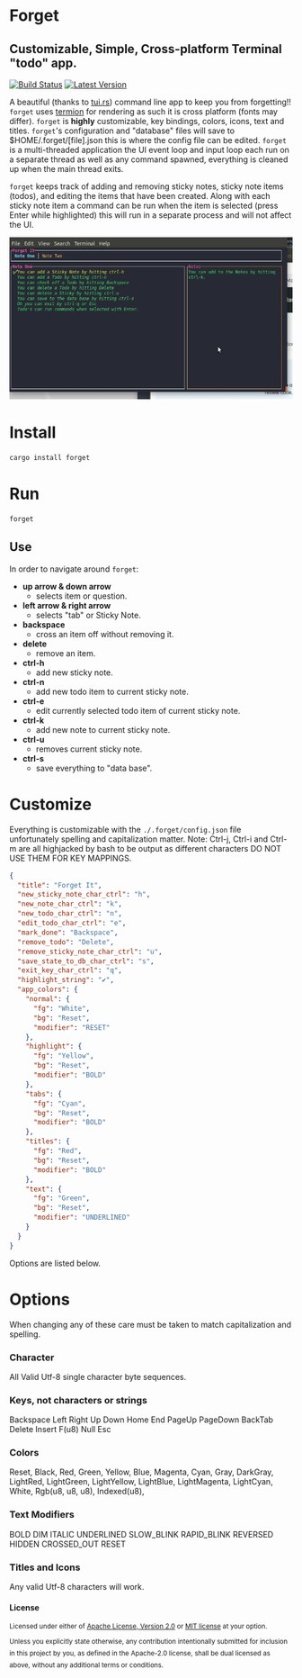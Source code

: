# Forget
## Customizable, Simple, Cross-platform Terminal "todo" app.

[![Build Status](https://travis-ci.com/DevinR528/forget.svg?branch=master)](https://travis-ci.com/DevinR528/forget)
[![Latest Version](https://img.shields.io/crates/v/forget.svg)](https://crates.io/crates/forget)

A beautiful (thanks to [tui.rs](https://github.com/fdehau/tui-rs)) command line app to keep you from forgetting!! `forget`
uses [termion]() for rendering as such it is cross platform (fonts may differ). `forget` is __highly__
customizable, key bindings, colors, icons, text and titles. `forget`'s configuration and "database" files will save
to $HOME/.forget/[file].json this is where the config file can be edited. `forget` is a multi-threaded application the
UI event loop and input loop each run on a separate thread as well as any command spawned, everything is cleaned up
when the main thread exits.

`forget` keeps track of adding and removing sticky notes, sticky note items (todos), and editing the items that have
been created. Along with each sticky note item a command can be run when the item is selected (press Enter while highlighted)
this will run in a separate process and will not affect the UI.

![forget-demo](https://github.com/DevinR528/forget/blob/master/resources/forget-demo.gif)

# Install
```bash
cargo install forget
```

# Run
```bash
forget
```

## Use
In order to navigate around `forget`:
 * **up arrow & down arrow**
    - selects item or question.
 * **left arrow & right arrow**
    - selects "tab" or Sticky Note.
 * **backspace**
    - cross an item off without removing it.
 * **delete**
    - remove an item.
 * **ctrl-h**
    - add new sticky note.
 * **ctrl-n**
    - add new todo item to current sticky note.
 * **ctrl-e**
    - edit currently selected todo item of current sticky note.
 * **ctrl-k**
    - add new note to current sticky note.
 * **ctrl-u**
    - removes current sticky note.
 * **ctrl-s**
    - save everything to "data base".

# Customize
Everything is customizable with the `./.forget/config.json` file unfortunately spelling
and capitalization matter. 
Note: Ctrl-j, Ctrl-i and Ctrl-m are all highjacked by bash to be output as different characters
DO NOT USE THEM FOR KEY MAPPINGS.
```json
{
  "title": "Forget It",
  "new_sticky_note_char_ctrl": "h",
  "new_note_char_ctrl": "k",
  "new_todo_char_ctrl": "n",
  "edit_todo_char_ctrl": "e",
  "mark_done": "Backspace",
  "remove_todo": "Delete",
  "remove_sticky_note_char_ctrl": "u",
  "save_state_to_db_char_ctrl": "s",
  "exit_key_char_ctrl": "q",
  "highlight_string": "✔️",
  "app_colors": {
    "normal": {
      "fg": "White",
      "bg": "Reset",
      "modifier": "RESET"
    },
    "highlight": {
      "fg": "Yellow",
      "bg": "Reset",
      "modifier": "BOLD"
    },
    "tabs": {
      "fg": "Cyan",
      "bg": "Reset",
      "modifier": "BOLD"
    },
    "titles": {
      "fg": "Red",
      "bg": "Reset",
      "modifier": "BOLD"
    },
    "text": {
      "fg": "Green",
      "bg": "Reset",
      "modifier": "UNDERLINED"
    }
  }
}
```
Options are listed below.

# Options
When changing any of these care must be taken to match capitalization and spelling.

### Character
All Valid Utf-8 single character byte sequences.

### Keys, not characters or strings
Backspace
Left
Right
Up
Down
Home
End
PageUp
PageDown
BackTab
Delete
Insert
F(u8)
Null
Esc

### Colors
Reset,
Black,
Red,
Green,
Yellow,
Blue,
Magenta,
Cyan,
Gray,
DarkGray,
LightRed,
LightGreen,
LightYellow,
LightBlue,
LightMagenta,
LightCyan,
White,
Rgb(u8, u8, u8),
Indexed(u8),

### Text Modifiers
BOLD
DIM
ITALIC
UNDERLINED
SLOW_BLINK
RAPID_BLINK
REVERSED
HIDDEN
CROSSED_OUT
RESET

### Titles and Icons
Any valid Utf-8 characters will work.


#### License
<sup>
Licensed under either of <a href="LICENSE-APACHE">Apache License, Version
2.0</a> or <a href="LICENSE-MIT">MIT license</a> at your option.
</sup>

<br>

<sub>
Unless you explicitly state otherwise, any contribution intentionally submitted
for inclusion in this project by you, as defined in the Apache-2.0 license,
shall be dual licensed as above, without any additional terms or conditions.
</sub>
